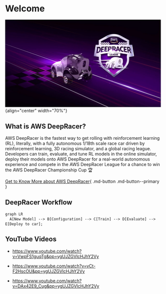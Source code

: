# Welcome

![deepracer](img/ss14.jpeg){align="center" width="70%"}

## What is AWS DeepRacer?

AWS DeepRacer is the fastest way to get rolling with reinforcement learning (RL), literally, with a fully autonomous 1/18th scale race car driven by reinforcement learning, 3D racing simulator, and a global racing league. Developers can train, evaluate, and tune RL models in the online simulator, deploy their models onto AWS DeepRacer for a real-world autonomous experience and compete in the AWS DeepRacer League for a chance to win the AWS DeepRacer Championship Cup :trophy:

[Get to Know More about AWS DeepRacer](https://aws.amazon.com/deepracer/?nc=sn&loc=1){ .md-button .md-button--primary }

## DeepRacer Workflow

``` mermaid
graph LR
  A[New Model] --> B[Configuration] --> C[Train] --> D[Evaluate] --> E[Deploy to car];
```


## YouTube Videos

- <https://www.youtube.com/watch?v=VwpFS1guqTg&pp=ygUJZGVlcHJhY2Vy>

- <https://www.youtube.com/watch?v=vCt-F2HscOU&pp=ygUJZGVlcHJhY2Vy>

- <https://www.youtube.com/watch?v=DAx42E9_Cug&pp=ygUJZGVlcHJhY2Vy>
